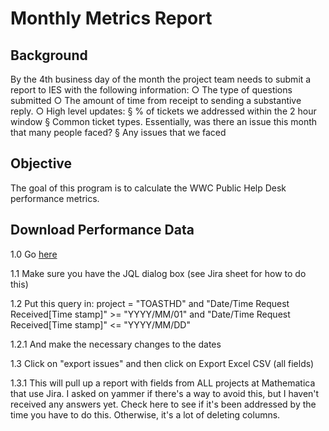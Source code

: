 # Monthly Metrics Report 

## Background
By the 4th business day of the month the project team needs to submit a report to IES with the following information:
		○ The type of questions submitted
		○ The amount of time from receipt to sending a substantive reply. 
		○ High level updates:
			§ % of tickets we addressed within the 2 hour window
			§ Common ticket types. Essentially, was there an issue this month that many people faced?
			§ Any issues that we faced

## Objective
The goal of this program is to calculate the WWC Public Help Desk performance metrics. 

## Download Performance Data  

1.0 Go [here](https://mathematicampr.atlassian.net/jira/servicedesk/projects/TOASTHD/issues/jql=project%20%3D%20TOASTHD%20ORDER%20BY%20%22Time%20to%20resolution%22%20ASC)

1.1 Make sure you have the JQL dialog box (see Jira sheet for how to do this)

1.2 Put this query in:
   project = "TOASTHD" and "Date/Time Request Received[Time stamp]" >= "YYYY/MM/01" and "Date/Time Request Received[Time stamp]" <= "YYYY/MM/DD" 

1.2.1 And make the necessary changes to the dates

1.3 Click on "export issues" and then click on Export Excel CSV (all fields)

1.3.1 This will pull up a report with fields from ALL projects at Mathematica that use Jira. I asked on yammer if there's a way to avoid this, but I haven't received any answers yet. Check here to see if it's been addressed by the time you have to do this. Otherwise, it's a lot of deleting columns.


